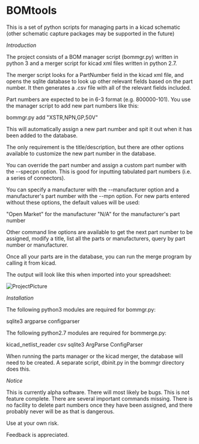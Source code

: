 **BOMtools**
=========
This is a set of python scripts for managing parts in a kicad schematic 
(other schematic capture packages may be supported in the future)

*Introduction*

The project consists of a BOM manager script (bommgr.py) written in
python 3 and a merger script for kicad xml files written in python 2.7.

The merger script looks for a PartNumber field in the kicad xml file,
and opens the sqlite database to look up other relevant fields based
on the part number. It then generates a .csv file with all of the
relevant fields included.

Part numbers are expected to be in 6-3 format (e.g. 800000-101). You use
the manager script to add new part numbers like this:

bommgr.py add "XSTR,NPN,GP,50V"

This will automatically assign a new part number and spit it out
when it has been added to the database.

The only requirement is the title/description, but there are other
options available to customize the new part number in the database.

You can override the part number and assign a custom part number with
the --specpn option. This is good for inputting tabulated part numbers
(i.e. a series of connectors).

You can specify a manufacturer with the --manufacturer option and a
manufacturer's part number with the --mpn option. For new parts entered
without these options, the default values will be used:

"Open Market" for the manufacturer
"N/A" for the manufacturer's part number

Other command line options are available to get the next part number to
be assigned, modify a title, list all the parts or manufacturers, query
by part number or manufacturer.

Once all your parts are in the database, you can run the merge program
by calling it from kicad. 

The output will look like this when imported into your spreadsheet:

![ProjectPicture](Screenshot.jpg)


*Installation*

The following python3 modules are required for bommgr.py:

sqlite3
argparse
configparser

The following python2.7 modules are required for bommerge.py:

kicad_netlist_reader
csv
sqlite3
ArgParse
ConfigParser

When running the parts manager or the kicad merger, the database will
need to be created. A separate script, dbinit.py in the bommgr
directory does this.

*Notice*

This is currently alpha software. There will most likely be bugs. This is not feature complete. There
are several important commands missing. There is no facility to delete part numbers once they have been
assigned, and there probably never will be as that is dangerous. 

Use at your own risk.

Feedback is appreciated.





